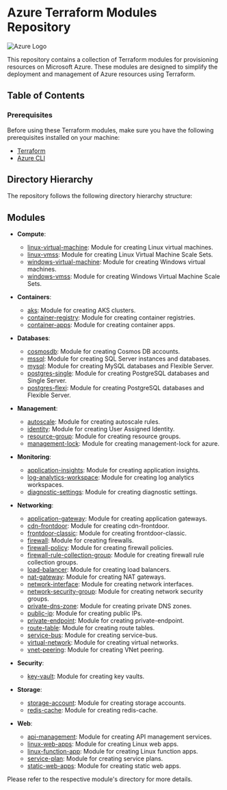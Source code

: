 # Azure Terraform Modules Repository

![Azure Logo](https://upload.wikimedia.org/wikipedia/commons/thumb/a/a8/Microsoft_Azure_Logo.svg/1280px-Microsoft_Azure_Logo.svg.png)

This repository contains a collection of Terraform modules for provisioning resources on Microsoft Azure. These modules are designed to simplify the deployment and management of Azure resources using Terraform.

## Table of Contents

### Prerequisites

Before using these Terraform modules, make sure you have the following prerequisites installed on your machine:

- [Terraform](https://www.terraform.io/downloads.html)
- [Azure CLI](https://docs.microsoft.com/en-us/cli/azure/install-azure-cli)

## Directory Hierarchy

The repository follows the following directory hierarchy structure:

## Modules

- **Compute**:
    - [linux-virtual-machine](modules/Compute/linux-virtual-machine): Module for creating Linux virtual machines.
    - [linux-vmss](modules/Compute/linux-vmss): Module for creating Linux Virtual Machine Scale Sets. 
    - [windows-virtual-machine](modules/Compute/windows-virtual-machine): Module for creating Windows virtual machines.
    - [windows-vmss](modules/Compute/windows-vmss): Module for creating Windows Virtual Machine Scale Sets.

- **Containers**:
    - [aks](modules/Containers/aks): Module for creating AKS clusters.
    - [container-registry](modules/Containers/container-registry): Module for creating container registries.
    - [container-apps](modules/Containers/container-apps): Module for creating container apps.

- **Databases**:
    - [cosmosdb](modules/Databases/cosmosdb): Module for creating Cosmos DB accounts.
    - [mssql](modules/Databases/mssql): Module for creating SQL Server instances and databases.
    - [mysql](modules/Databases/mysql): Module for creating MySQL databases and Flexible Server.
    - [postgres-single](modules/Databases/postgres-single): Module for creating PostgreSQL databases and Single Server.
    - [postgres-flexi](modules/Databases/postgres-flexi): Module for creating PostgreSQL databases and Flexible Server.

- **Management**:
    - [autoscale](modules/Management/autoscale): Module for creating autoscale rules.
    - [identity](modules/Management/identity): Module for creating User Assigned Identity.
    - [resource-group](modules/Management/resource-group): Module for creating resource groups.
    - [management-lock](modules/Management/management-lock): Module for creating management-lock for azure.
  
- **Monitoring**:
    - [application-insights](modules/Moniter/application-insights): Module for creating application insights.
    - [log-analytics-workspace](modules/Moniter/log-analytics-workspace): Module for creating log analytics workspaces.
    - [diagnostic-settings](modules/Moniter/diagnostic-setting): Module for creating diagnostic settings.

- **Networking**:
    - [application-gateway](modules/Networking/application-gateway): Module for creating application gateways.
    - [cdn-frontdoor](modules/Networking/cdn-frontdoor): Module for creating cdn-frontdoor.
    - [frontdoor-classic](modules/Networking/frontdoor-classic): Module for creating frontdoor-classic.
    - [firewall](modules/Networking/firewall-tools/firewall): Module for creating firewalls.
    - [firewall-policy](modules/Networking/firewall-tools/policy): Module for creating firewall policies.
    - [firewall-rule-collection-group](modules/Networking/firewall-tools/rule-collection-group): Module for creating firewall rule collection groups.
    - [load-balancer](modules/Networking/load-balancer): Module for creating load balancers.
    - [nat-gateway](modules/Networking/nat-gateway): Module for creating NAT gateways.
    - [network-interface](modules/Networking/network-interface): Module for creating network interfaces.
    - [network-security-group](modules/Networking/network-security-group): Module for creating network security groups.
    - [private-dns-zone](modules/Networking/private-dns-zone): Module for creating private DNS zones.
    - [public-ip](modules/Networking/public-ip): Module for creating public IPs.
    - [private-endpoint](modules/Networking/private-endpoint): Module for creating private-endpoint.
    - [route-table](modules/Networking/route-table): Module for creating route tables.
    - [service-bus](modules/Networking/service-bus): Module for creating service-bus.
    - [virtual-network](modules/Networking/virtual-network): Module for creating virtual networks.
    - [vnet-peering](modules/Networking/vnet-peering): Module for creating VNet peering.

- **Security**:
    - [key-vault](modules/Security/key-vault): Module for creating key vaults.

- **Storage**:
    - [storage-account](modules/Storage/storage-account): Module for creating storage accounts.
    - [redis-cache](modules/Storage/redis-cache): Module for creating redis-cache.
  
- **Web**:
    - [api-management](modules/Web/api-management): Module for creating API management services.
    - [linux-web-apps](modules/Web/linux-web-apps): Module for creating Linux web apps.
    - [linux-function-app](modules/Web/linux-function-app): Module for creating Linux function apps.
    - [service-plan](modules/Web/service-plan): Module for creating service plans.
    - [static-web-apps](modules/Web/static-web-apps): Module for creating static web apps.

Please refer to the respective module's directory for more details.